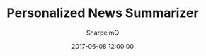 ---
date: 2017-06-08 12:00:00
layout: post
title: Personalized News Summarizer
subtitle:
description:
category:
image: https://res.cloudinary.com/dm7h7e8xj/image/upload/v1559824306/theme13_dshbqx.jpg
optimized_image: https://res.cloudinary.com/dm7h7e8xj/image/upload/c_scale,w_380/v1559824306/theme13_dshbqx.jpg
tags:
author: SharpeimQ
---